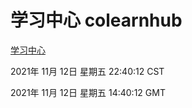 # 学习中心 colearnhub
[学习中心](http://:56308/colearnhub/)

2021年 11月 12日 星期五 22:40:12 CST

2021年 11月 12日 星期五 14:40:12 GMT
